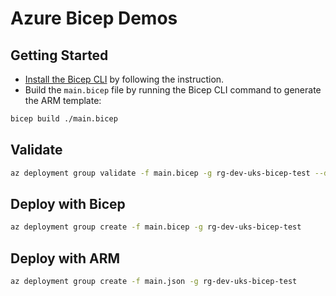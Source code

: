 # Azure Bicep Demos


## Getting Started

* [Install the Bicep CLI](https://github.com/Azure/bicep/blob/main/docs/installing.md) by following the instruction.
* Build the `main.bicep` file by running the Bicep CLI command to generate the ARM template:

```bash
bicep build ./main.bicep
```

## Validate

```bash
az deployment group validate -f main.bicep -g rg-dev-uks-bicep-test --debug
```

## Deploy with Bicep

```bash
az deployment group create -f main.bicep -g rg-dev-uks-bicep-test
```

## Deploy with ARM

```bash
az deployment group create -f main.json -g rg-dev-uks-bicep-test
```

